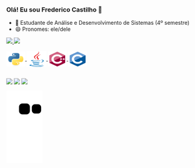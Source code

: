 ### Olá! Eu sou Frederico Castilho 👋
 
- 🌱 Estudante de Análise e Desenvolvimento de Sistemas (4º semestre)
- 😄 Pronomes: ele/dele


 <div>
  <a href="https://www.linkedin.com/in/frederico-de-castilho/">
  <img height="180em" src="https://github-readme-stats.vercel.app/api?username=fredericocastilho&show_icons=true&theme=dracula&include_all_commits=true&count_private=true"/>
  <img height="180em" src="https://github-readme-stats.vercel.app/api/top-langs/?username=fredericocastilho&layout=compact&langs_count=7&theme=dracula"/>
</div>

</div>
<div style="display: inline_block"><br>
 
  <img align="center" alt="Frederico-Python" height="40" width="50" src="https://raw.githubusercontent.com/devicons/devicon/master/icons/python/python-original.svg">
  <img align="center" alt="Frederico-Java" height="42" width="52" src="https://raw.githubusercontent.com/devicons/devicon/master/icons/java/java-original.svg">
 <img align="center" alt="Frederico-Cplusplus" height="40" width="50" src="https://raw.githubusercontent.com/devicons/devicon/master/icons/cplusplus/cplusplus-original.svg">
 <img align="center" alt="Frederico-Csharp" height="40" width="50" src="https://raw.githubusercontent.com/devicons/devicon/master/icons/c/c-original.svg">
 
</div>

  ##
 
<div> 
 
  <a href = "mailto:fredericocastilho@hotmail.com"><img src="https://img.shields.io/badge/Microsoft_Outlook-0078D4?style=for-the-badge&logo=microsoft-outlook&logoColor=white" target="_blank"></a>
  <a href="https://www.instagram.com/mffredericofrederico" target="_blank"><img src="https://img.shields.io/badge/-Instagram-%23E4405F?style=for-the-badge&logo=instagram&logoColor=white" target="_blank"></a>
  <a href="https://www.linkedin.com/in/frederico-de-castilho" target="_blank"><img src="https://img.shields.io/badge/-LinkedIn-%230077B5?style=for-the-badge&logo=linkedin&logoColor=white" target="_blank"></a> 


 ![Snake animation](https://github.com/FredericoCastilho/fredericocastilho/blob/output/github-contribution-grid-snake.svg)
 
</div>

